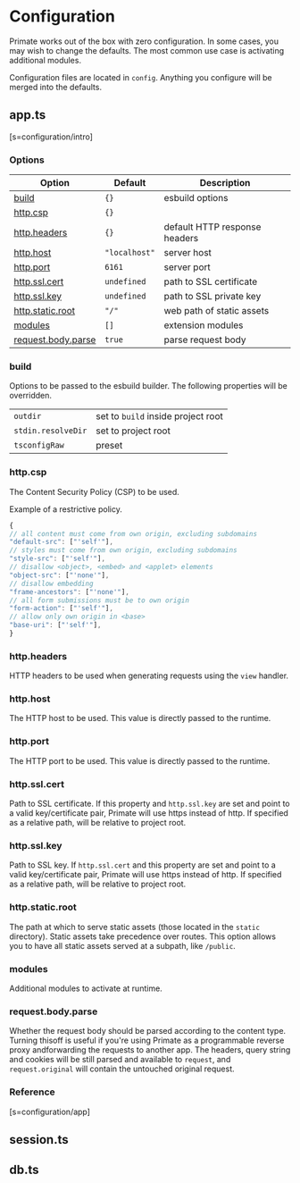 # Configuration

Primate works out of the box with zero configuration. In some cases, you may
wish to change the defaults. The most common use case is activating additional
modules.

Configuration files are located in `config`. Anything you configure will be
merged into the defaults.

## app.ts
[s=configuration/intro]

### Options

|Option|Default|Description|
|-|-|-|
|[build](#build)|`{}`|esbuild options|
|[http.csp](#http-csp)|`{}`|
|[http.headers](#http-headers)|`{}`|default HTTP response headers|
|[http.host](#http-host)|`"localhost"`|server host|
|[http.port](#http-port)|`6161`|server port|
|[http.ssl.cert](#http-ssl-cert)|`undefined`|path to SSL certificate|
|[http.ssl.key](#http-ssl-key)|`undefined`|path to SSL private key|
|[http.static.root](#http-static-root)|`"/"`|web path of static assets|
|[modules](#modules)|`[]`|extension modules|
|[request.body.parse](#request-body-parse)|`true`|parse request body|

### build

Options to be passed to the esbuild builder. The following properties will be
overridden.

| | |
|-|-|
|`outdir`|set to `build` inside project root|
|`stdin.resolveDir`|set to project root|
|`tsconfigRaw`|preset|

### http.csp
The Content Security Policy (CSP) to be used.

Example of a restrictive policy.

```js
{
// all content must come from own origin, excluding subdomains
"default-src": ["'self'"],
// styles must come from own origin, excluding subdomains
"style-src": ["'self'"],
// disallow <object>, <embed> and <applet> elements
"object-src": ["'none'"],
// disallow embedding
"frame-ancestors": ["'none'"],
// all form submissions must be to own origin
"form-action": ["'self'"],
// allow only own origin in <base>
"base-uri": ["'self'"],
}

```
### http.headers
HTTP headers to be used when generating requests using the `view` handler.

### http.host
The HTTP host to be used. This value is directly passed to the runtime.

### http.port
The HTTP port to be used. This value is directly passed to the runtime.

### http.ssl.cert
Path to SSL certificate. If this property and `http.ssl.key` are set and
point to a valid key/certificate pair, Primate will use https instead of http.
If specified as a relative path, will be relative to project root.

### http.ssl.key
Path to SSL key. If `http.ssl.cert` and this property are set and point to a
valid key/certificate pair, Primate will use https instead of http. If
specified as a relative path, will be relative to project root.

### http.static.root
The path at which to serve static assets (those located in the `static`
directory). Static assets take precedence over routes. This option allows you
to have all static assets served at a subpath, like `/public`.

### modules
Additional modules to activate at runtime.

### request.body.parse
Whether the request body should be parsed according to the content type.
Turning thisoff is useful if you're using Primate as a programmable reverse
proxy andforwarding the requests to another app. The headers, query string and
cookies will be still parsed and available to `request`, and `request.original`
will contain the untouched original request.

### Reference
[s=configuration/app]


## session.ts

## db.ts
